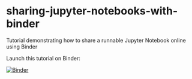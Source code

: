 # sharing-jupyter-notebooks-with-binder
Tutorial demonstrating how to share a runnable Jupyter Notebook online using Binder

Launch this tutorial on Binder:

[![Binder](https://mybinder.org/badge_logo.svg)](https://mybinder.org/v2/gh/jhu-data-services/sharing-jupyter-notebooks-with-binder/HEAD?labpath=share-jupyter-with-binder-tutorial.ipynb)
